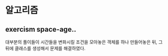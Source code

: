 # 알고리즘 

## exercism space-age..

대부분의 풀이들이 시간들을 변화시킬 조건을 모아놓은 객체를 하나 만들어놓은 뒤, 그 뒤에 클래스를 생성해서 문제를 해결하였다.

